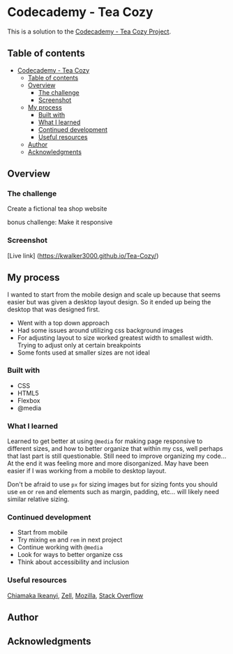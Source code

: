 # Codecademy - Tea Cozy

This is a solution to the [Codecademy - Tea Cozy Project](hhttps://www.codecademy.com/paths/full-stack-engineer-career-path/tracks/fscp-making-a-website-responsive/modules/fecp-layout-with-flexbox/projects/tea-cozy).

## Table of contents

- [Codecademy - Tea Cozy](#codecademy---tea-cozy)
  - [Table of contents](#table-of-contents)
  - [Overview](#overview)
    - [The challenge](#the-challenge)
    - [Screenshot](#screenshot)
  - [My process](#my-process)
    - [Built with](#built-with)
    - [What I learned](#what-i-learned)
    - [Continued development](#continued-development)
    - [Useful resources](#useful-resources)
  - [Author](#author)
  - [Acknowledgments](#acknowledgments)

## Overview

### The challenge

Create a fictional tea shop website

bonus challenge: Make it responsive 

### Screenshot

[Live link] (<https://kwalker3000.github.io/Tea-Cozy/>)

## My process

I wanted to start from the mobile design and scale up because that seems easier but was given a desktop layout design. So it ended up being the desktop that was designed first.

- Went with a top down approach
- Had some issues around utilizing css background images
- For adjusting layout to size worked greatest width to smallest width. Trying to adjust only at certain breakpoints
- Some fonts used at smaller sizes are not ideal

### Built with

- CSS
- HTML5
- Flexbox
- @media

### What I learned

Learned to get better at using `@media` for making page responsive to different sizes, and how to better organize that within my css, well perhaps that last part is still questionable. Still need to improve organizing my code... At the end it was feeling more and more disorganized. May have been easier if I was working from a mobile to desktop layout.

Don't be afraid to use `px` for sizing images but for sizing fonts you should use `em` or `rem` and elements such as margin, padding, etc... will likely need similar relative sizing.

### Continued development

- Start from mobile
- Try mixing `em` and `rem` in next project
- Continue working with `@media`
- Look for ways to better organize css
- Think about accessibility and inclusion

### Useful resources

[Chiamaka Ikeanyi](https://chiamakaikeanyi.dev/), [Zell](https://zellwk.com/blog/), [Mozilla](https://developer.mozilla.org/en-US/docs/Web/CSS), [Stack Overflow](https://stackoverflow.com/)
## Author

## Acknowledgments
